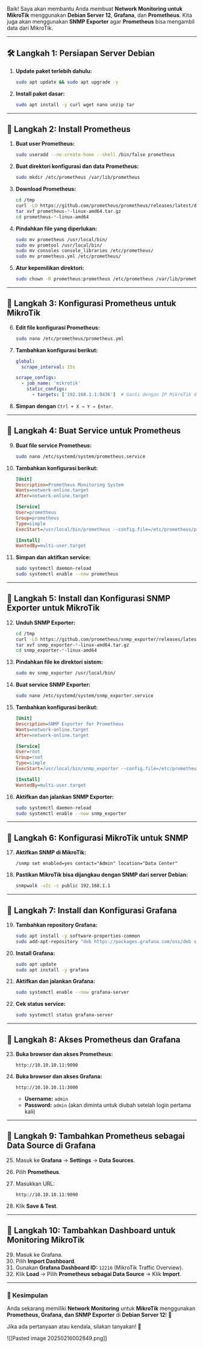 Baik! Saya akan membantu Anda membuat **Network Monitoring untuk MikroTik** menggunakan **Debian Server 12**, **Grafana**, dan **Prometheus**. Kita juga akan menggunakan **SNMP Exporter** agar **Prometheus** bisa mengambil data dari MikroTik.

---

## **🛠️ Langkah 1: Persiapan Server Debian**

1. **Update paket terlebih dahulu:**
    
    ```bash
    sudo apt update && sudo apt upgrade -y
    ```
    
2. **Install paket dasar:**
    
    ```bash
    sudo apt install -y curl wget nano unzip tar
    ```
    

---

## **📌 Langkah 2: Install Prometheus**

1. **Buat user Prometheus:**
    
    ```bash
    sudo useradd --no-create-home --shell /bin/false prometheus
    ```
    
2. **Buat direktori konfigurasi dan data Prometheus:**
    
    ```bash
    sudo mkdir /etc/prometheus /var/lib/prometheus
    ```
    
3. **Download Prometheus:**
    
    ```bash
    cd /tmp
    curl -LO https://github.com/prometheus/prometheus/releases/latest/download/prometheus-*-linux-amd64.tar.gz
    tar xvf prometheus-*-linux-amd64.tar.gz
    cd prometheus-*-linux-amd64
    ```
    
4. **Pindahkan file yang diperlukan:**
    
    ```bash
    sudo mv prometheus /usr/local/bin/
    sudo mv promtool /usr/local/bin/
    sudo mv consoles console_libraries /etc/prometheus/
    sudo mv prometheus.yml /etc/prometheus/
    ```
    
5. **Atur kepemilikan direktori:**
    
    ```bash
    sudo chown -R prometheus:prometheus /etc/prometheus /var/lib/prometheus
    ```
    

---

## **📌 Langkah 3: Konfigurasi Prometheus untuk MikroTik**

6. **Edit file konfigurasi Prometheus:**
    
    ```bash
    sudo nano /etc/prometheus/prometheus.yml
    ```
    
7. **Tambahkan konfigurasi berikut:**
    
    ```yaml
    global:
      scrape_interval: 15s
    
    scrape_configs:
      - job_name: 'mikrotik'
        static_configs:
          - targets: ['192.168.1.1:9436']  # Ganti dengan IP MikroTik dan port SNMP Exporter jika digunakan
    ```
    
8. **Simpan dengan** `Ctrl + X → Y → Enter`.

---

## **📌 Langkah 4: Buat Service untuk Prometheus**

9. **Buat file service Prometheus:**
    
    ```bash
    sudo nano /etc/systemd/system/prometheus.service
    ```
    
10. **Tambahkan konfigurasi berikut:**
    
    ```ini
    [Unit]
    Description=Prometheus Monitoring System
    Wants=network-online.target
    After=network-online.target
    
    [Service]
    User=prometheus
    Group=prometheus
    Type=simple
    ExecStart=/usr/local/bin/prometheus --config.file=/etc/prometheus/prometheus.yml --storage.tsdb.path=/var/lib/prometheus
    
    [Install]
    WantedBy=multi-user.target
    ```
    
11. **Simpan dan aktifkan service:**
    
    ```bash
    sudo systemctl daemon-reload
    sudo systemctl enable --now prometheus
    ```
    

---

## **📌 Langkah 5: Install dan Konfigurasi SNMP Exporter untuk MikroTik**

12. **Unduh SNMP Exporter:**
    
    ```bash
    cd /tmp
    curl -LO https://github.com/prometheus/snmp_exporter/releases/latest/download/snmp_exporter-*-linux-amd64.tar.gz
    tar xvf snmp_exporter-*-linux-amd64.tar.gz
    cd snmp_exporter-*-linux-amd64
    ```
    
13. **Pindahkan file ke direktori sistem:**
    
    ```bash
    sudo mv snmp_exporter /usr/local/bin/
    ```
    
14. **Buat service SNMP Exporter:**
    
    ```bash
    sudo nano /etc/systemd/system/snmp_exporter.service
    ```
    
15. **Tambahkan konfigurasi berikut:**
    
    ```ini
    [Unit]
    Description=SNMP Exporter for Prometheus
    Wants=network-online.target
    After=network-online.target
    
    [Service]
    User=root
    Group=root
    Type=simple
    ExecStart=/usr/local/bin/snmp_exporter --config.file=/etc/prometheus/snmp.yml
    
    [Install]
    WantedBy=multi-user.target
    ```
    
16. **Aktifkan dan jalankan SNMP Exporter:**
    
    ```bash
    sudo systemctl daemon-reload
    sudo systemctl enable --now snmp_exporter
    ```
    

---

## **📌 Langkah 6: Konfigurasi MikroTik untuk SNMP**

17. **Aktifkan SNMP di MikroTik:**
    
    ```shell
    /snmp set enabled=yes contact="Admin" location="Data Center"
    ```
    
18. **Pastikan MikroTik bisa dijangkau dengan SNMP dari server Debian:**
    
    ```bash
    snmpwalk -v2c -c public 192.168.1.1
    ```
    

---

## **📌 Langkah 7: Install dan Konfigurasi Grafana**

19. **Tambahkan repository Grafana:**
    
    ```bash
    sudo apt install -y software-properties-common
    sudo add-apt-repository "deb https://packages.grafana.com/oss/deb stable main"
    ```
    
20. **Install Grafana:**
    
    ```bash
    sudo apt update
    sudo apt install -y grafana
    ```
    
21. **Aktifkan dan jalankan Grafana:**
    
    ```bash
    sudo systemctl enable --now grafana-server
    ```
    
22. **Cek status service:**
    
    ```bash
    sudo systemctl status grafana-server
    ```
    

---

## **📌 Langkah 8: Akses Prometheus dan Grafana**

23. **Buka browser dan akses Prometheus:**
    
    ```
    http://10.10.10.11:9090
    ```
    
24. **Buka browser dan akses Grafana:**
    
    ```
    http://10.10.10.11:3000
    ```
    
    - **Username:** `admin`
    - **Password:** `admin` (akan diminta untuk diubah setelah login pertama kali)

---

## **📌 Langkah 9: Tambahkan Prometheus sebagai Data Source di Grafana**

25. Masuk ke **Grafana** → **Settings** → **Data Sources**.
26. Pilih **Prometheus**.
27. Masukkan URL:
    
    ```
    http://10.10.10.11:9090
    ```
    
28. Klik **Save & Test**.

---

## **📌 Langkah 10: Tambahkan Dashboard untuk Monitoring MikroTik**

29. Masuk ke Grafana.
30. Pilih **Import Dashboard**.
31. Gunakan **Grafana Dashboard ID:** `12216` (MikroTik Traffic Overview).
32. Klik **Load** → Pilih **Prometheus sebagai Data Source** → Klik **Import**.

---

### **🎯 Kesimpulan**

Anda sekarang memiliki **Network Monitoring** untuk **MikroTik** menggunakan **Prometheus, Grafana, dan SNMP Exporter** di **Debian Server 12**! 🎉

Jika ada pertanyaan atau kendala, silakan tanyakan! 🚀


![[Pasted image 20250216002849.png]]

